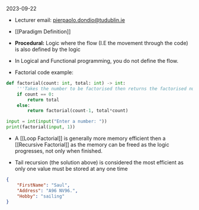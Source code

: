 2023-09-22

* Lecturer email: pierpaolo.dondio@tudublin.ie

* [[Paradigm Definition]]

* **Procedural:** Logic where the flow (I.E the movement through the code) is also defined by the logic

* In Logical and Functional programming, you do not define the flow. 

* Factorial code example:
```python   
def factorial(count: int, total: int) -> int:
	'''Takes the number to be factorised then returns the factorised number, total should ALWAYS be 1'''
    if count == 0:
        return total
    else:
        return factorial(count-1, total*count)

input = int(input("Enter a number: "))
print(factorial(input, 1))
```

* A [[Loop Factorial]] is generally more memory efficient then a [[Recursive Factorial]] as the memory can be freed as the logic progresses, not only when finished. 

* Tail recursion (the solution above) is considered the most efficient as only one value must be stored at any one time

```json
{
    "FirstName": "Saul", 
    "Address": "A96 NV96.", 
    "Hobby": "sailing"
}
```
